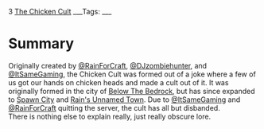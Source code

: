 3 [The Chicken Cult](#chicken-cult)
___Tags: ___

# Summary
Originally created by [@RainForCraft](#rainforcraft), [@DJzombiehunter](#djzombiehunter), and [@ItSameGaming](#itsamegaming), the Chicken Cult was formed out of a joke where a few of us got our hands on chicken heads and made a cult out of it. It was originally formed in the city of [Below The Bedrock](#below-the-bedrock), but has since expanded to [Spawn City](#spawn-city) and [Rain's Unnamed Town](#rain-unnamed-town). Due to [@ItSameGaming](#itsamegaming) and [@RainForCraft](#rainforcraft) quitting the server, the cult has all but disbanded.  
There is nothing else to explain really, just really obscure lore.